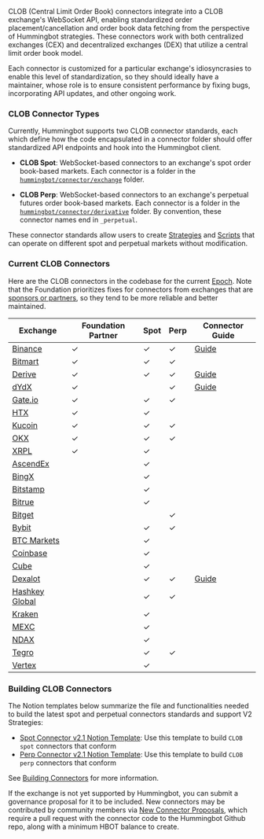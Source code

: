 CLOB (Central Limit Order Book) connectors integrate into a CLOB exchange's WebSocket API, enabling standardized order placement/cancellation and order book data fetching from the perspective of Hummingbot strategies. These connectors work with both centralized exchanges (CEX) and decentralized exchanges (DEX) that utilize a central limit order book model. 

Each connector is customized for a particular exchange's idiosyncrasies to enable this level of standardization, so they should ideally have a maintainer, whose role is to ensure consistent performance by fixing bugs, incorporating API updates, and other ongoing work.

### CLOB Connector Types

Currently, Hummingbot supports two CLOB connector standards, each which define how the code encapsulated in a connector folder should offer standardized API endpoints and hook into the Hummingbot client.

* **CLOB Spot**: WebSocket-based connectors to an exchange's spot order book-based markets. Each connector is a folder in the [`hummingbot/connector/exchange`](https://github.com/hummingbot/hummingbot/tree/master/hummingbot/connector/exchange) folder.

* **CLOB Perp**: WebSocket-based connectors to an exchange's perpetual futures order book-based markets. Each connector is a folder in the [`hummingbot/connector/derivative`](https://github.com/hummingbot/hummingbot/tree/master/hummingbot/connector/derivative) folder. By convention, these connector names end in `_perpetual`.

These connector standards allow users to create [Strategies](/strategies) and [Scripts](/scripts) that can operate on different spot and perpetual markets without modification.

### Current CLOB Connectors

Here are the CLOB connectors in the codebase for the current [Epoch](/governance/epochs/). Note that the Foundation prioritizes fixes for connectors from exchanges that are [sponsors or partners](/about/sponsors), so they tend to be more reliable and better maintained.

| Exchange | Foundation Partner | Spot | Perp | Connector Guide |
|----------|-------------------|------|------|----------------|
| [Binance](./binance/index.md) | ✓ | ✓ | ✓ | [Guide](/blog/using-binance-with-hummingbot) |
| [Bitmart](./bitmart/index.md) | ✓ | ✓ | ✓ |  |
| [Derive](./derive/index.md) | ✓ | ✓ | ✓ | [Guide](/blog/running-a-trading-bot-with-hummingbot-on-derive/) |
| [dYdX](./dydx/index.md) | ✓ | | ✓ | [Guide](/blog/running-a-trading-bot-with-hummingbot-dashboard-on-dydx-v4/) |
| [Gate.io](./gate-io/index.md) | ✓ | ✓ | ✓ |  |
| [HTX](./huobi/index.md) | ✓ | ✓ |  |  |
| [Kucoin](./kucoin/index.md) | ✓ | ✓ | ✓ |  |
| [OKX](./okx/index.md) | ✓ | ✓ | ✓ |  |
| [XRPL](./xrpl.md) | ✓ | ✓ |  |  |
| [AscendEx](./ascendex/index.md) |  | ✓ |  |  |
| [BingX](./bing_x/index.md) | | ✓ |  | |
| [Bitstamp](./bitstamp/index.md) |  | ✓ |  |  |
| [Bitrue](./bitrue.md) |  | ✓ |  |  |
| [Bitget](./bitget-perpetual.md) |  |  | ✓ |  |
| [Bybit](./bybit.md) | | ✓ | ✓ |  |
| [BTC Markets](./btc-markets.md) |  | ✓ |  |  |
| [Coinbase](./coinbase.md) |  | ✓ |  |  |
| [Cube](./cube/index.md) | | ✓ |  |  |
| [Dexalot](./dexalot/index.md) | | ✓ | ✓ | [Guide](/blog/using-dexalot-with-hummingbot/) |
| [Hashkey Global](./hashkey/index.md) | | ✓ | ✓ |  |
| [Kraken](./kraken/index.md) |  | ✓ |  |  |
| [MEXC](./mexc/index.md) |  | ✓ |  |  |
| [NDAX](./ndax.md) |  | ✓ |  |  |
| [Tegro](./tegro/index.md) | | ✓ | ✓ |  |
| [Vertex](./vertex.md) | | ✓ |  |  |

### Building CLOB Connectors

The Notion templates below summarize the file and functionalities needed to build the latest spot and perpetual connectors standards and support V2 Strategies:

* [Spot Connector v2.1 Notion Template](https://hummingbot-foundation.notion.site/Spot-Connector-v2-1-1cc43830938445c9974f43ef861d59f1): Use this template to build `CLOB spot` connectors that conform 
* [Perp Connector v2.1 Notion Template](https://hummingbot-foundation.notion.site/Perp-Connector-v2-1-57d8391eb54c40929f77067355fd551e): Use this template to build `CLOB perp` connectors that conform 

See [Building Connectors](/developers/connectors) for more information.

If the exchange is not yet supported by Hummingbot, you can submit a governance proposal for it to be included. New connectors may be contributed by community members via [New Connector Proposals](/governance/proposals), which require a pull request with the connector code to the Hummingbot Github repo, along with a minimum HBOT balance to create.
